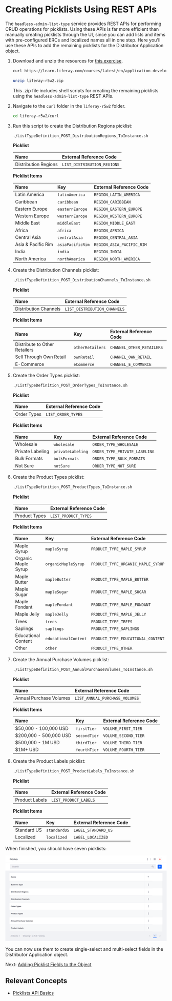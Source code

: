 # Creating Picklists Using REST APIs

The `headless-admin-list-type` service provides REST APIs for performing CRUD operations for picklists. Using these APIs is far more efficient than manually creating picklists through the UI, since you can add lists and items with pre-configured ERCs and localized names all in one step. Here you'll use these APIs to add the remaining picklists for the Distributor Application object.

1. Download and unzip the resources for [this exercise](./liferay-r5w2.zip).

   ```bash
   curl https://learn.liferay.com/courses/latest/en/application-development/modeling-data-structures/creating-picklists-for-distributor-applications/liferay-r5w2.zip -O
   ```

   ```bash
   unzip liferay-r5w2.zip
   ```

   This .zip file includes shell scripts for creating the remaining picklists using the `headless-admin-list-type` REST APIs.

1. Navigate to the `curl` folder in the `liferay-r5w2` folder.

   ```bash
   cd liferay-r5w2/curl
   ```

1. Run this script to create the Distribution Regions picklist:

   ```bash
   ./ListTypeDefinition_POST_DistributionRegions_ToInstance.sh
   ```

   **Picklist**

   | Name                 | External Reference Code     |
   |:---------------------|:----------------------------|
   | Distribution Regions | `LIST_DISTRIBUTION_REGIONS` |

   **Picklist Items**

   | Name               | Key              | External Reference Code   |
   |:-------------------|:-----------------|:--------------------------|
   | Latin America      | `latinAmerica`   | `REGION_LATIN_AMERICA`    |
   | Caribbean          | `caribbean`      | `REGION_CARIBBEAN`        |
   | Eastern Europe     | `easternEurope`  | `REGION_EASTERN_EUROPE`   |
   | Western Europe     | `westernEurope`  | `REGION_WESTERN_EUROPE`   |
   | Middle East        | `middleEast`     | `REGION_MIDDLE_EAST`      |
   | Africa             | `africa`         | `REGION_AFRICA`           |
   | Central Asia       | `centralAsia`    | `REGION_CENTRAL_ASIA`     |
   | Asia & Pacific Rim | `asiaPacificRim` | `REGION_ASIA_PACIFIC_RIM` |
   | India              | `india`          | `REGION_INDIA`            |
   | North America      | `northAmerica`   | `REGION_NORTH_AMERICA`    |

1. Create the Distribution Channels picklist:

   ```bash
   ./ListTypeDefinition_POST_DistributionChannels_ToInstance.sh
   ```

   **Picklist**

   | Name                  | External Reference Code      |
   |:----------------------|:-----------------------------|
   | Distribution Channels | `LIST_DISTRIBUTION_CHANNELS` |

   **Picklist Items**

   | Name                          | Key              | External Reference Code   |
   |:------------------------------|:-----------------|:--------------------------|
   | Distribute to Other Retailers | `otherRetailers` | `CHANNEL_OTHER_RETAILERS` |
   | Sell Through Own Retail       | `ownRetail`      | `CHANNEL_OWN_RETAIL`      |
   | E-Commerce                    | `eCommerce`      | `CHANNEL_E_COMMERCE`      |

1. Create the Order Types picklist:

   ```bash
   ./ListTypeDefinition_POST_OrderTypes_ToInstance.sh
   ```

   **Picklist**

   | Name        | External Reference Code |
   |:------------|:------------------------|
   | Order Types | `LIST_ORDER_TYPES`      |

   **Picklist Items**

   | Name             | Key               | External Reference Code       |
   |:-----------------|:------------------|:------------------------------|
   | Wholesale        | `wholesale`       | `ORDER_TYPE_WHOLESALE`        |
   | Private Labeling | `privateLabeling` | `ORDER_TYPE_PRIVATE_LABELING` |
   | Bulk Formats     | `bulkFormats`     | `ORDER_TYPE_BULK_FORMATS`     |
   | Not Sure         | `notSure`         | `ORDER_TYPE_NOT_SURE`         |

1. Create the Product Types picklist:

   ```bash
   ./ListTypeDefinition_POST_ProductTypes_ToInstance.sh
   ```

   **Picklist**

   | Name          | External Reference Code |
   |:--------------|:------------------------|
   | Product Types | `LIST_PRODUCT_TYPES`    |

   **Picklist Items**

   | Name                | Key                  | External Reference Code            |
   |:--------------------|:---------------------|:-----------------------------------|
   | Maple Syrup         | `mapleSyrup`         | `PRODUCT_TYPE_MAPLE_SYRUP`         |
   | Organic Maple Syrup | `organicMapleSyrup`  | `PRODUCT_TYPE_ORGANIC_MAPLE_SYRUP` |
   | Maple Butter        | `mapleButter`        | `PRODUCT_TYPE_MAPLE_BUTTER`        |
   | Maple Sugar         | `mapleSugar`         | `PRODUCT_TYPE_MAPLE_SUGAR`         |
   | Maple Fondant       | `mapleFondant`       | `PRODUCT_TYPE_MAPLE_FONDANT`       |
   | Maple Jelly         | `mapleJelly`         | `PRODUCT_TYPE_MAPLE_JELLY`         |
   | Trees               | `trees`              | `PRODUCT_TYPE_TREES`               |
   | Saplings            | `saplings`           | `PRODUCT_TYPE_SAPLINGS`            |
   | Educational Content | `educationalContent` | `PRODUCT_TYPE_EDUCATIONAL_CONTENT` |
   | Other               | `other`              | `PRODUCT_TYPE_OTHER`               |

1. Create the Annual Purchase Volumes picklist:

   ```bash
   ./ListTypeDefinition_POST_AnnualPurchaseVolumes_ToInstance.sh
   ```

   **Picklist**

   | Name                    | External Reference Code        |
   |:------------------------|:-------------------------------|
   | Annual Purchase Volumes | `LIST_ANNUAL_PURCHASE_VOLUMES` |

   **Picklist Items**

   | Name                   | Key          | External Reference Code |
   |:-----------------------|:-------------|:------------------------|
   | $50,000 - 100,000 USD  | `firstTier`  | `VOLUME_FIRST_TIER`     |
   | $200,000 - 500,000 USD | `secondTier` | `VOLUME_SECOND_TIER`    |
   | $500,000 - 1M USD      | `thirdTier`  | `VOLUME_THIRD_TIER`     |
   | $1M+ USD               | `fourthTier` | `VOLUME_FOURTH_TIER`    |

1. Create the Product Labels picklist:

   ```bash
   ./ListTypeDefinition_POST_ProductLabels_ToInstance.sh
   ```

   **Picklist**

   | Name           | External Reference Code |
   |:---------------|:------------------------|
   | Product Labels | `LIST_PRODUCT_LABELS`   |

   **Picklist Items**

   | Name        | Key          | External Reference Code |
   |:------------|:-------------|:------------------------|
   | Standard US | `standardUS` | `LABEL_STANDARD_US`     |
   | Localized   | `localized`  | `LABEL_LOCALIZED`       |

When finished, you should have seven picklists:

![Create these picklists for use in the Distributor Application object.](./creating-picklists-using-rest-apis/images/01.png)

You can now use them to create single-select and multi-select fields in the Distributor Application object.

Next: [Adding Picklist Fields to the Object](./adding-picklist-fields-to-the-object.md)

## Relevant Concepts

* [Picklists API Basics](https://learn.liferay.com/en/w/dxp/building-applications/objects/picklists/picklists-api-basics)
